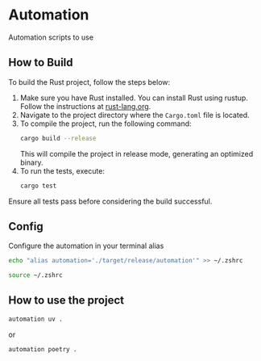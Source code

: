 # Automation
Automation scripts to use


## How to Build

To build the Rust project, follow the steps below:

1. Make sure you have Rust installed. You can install Rust using rustup. Follow the instructions at [rust-lang.org](https://www.rust-lang.org/tools/install).
2. Navigate to the project directory where the `Cargo.toml` file is located.
3. To compile the project, run the following command:
   ```sh
   cargo build --release
   ```
   This will compile the project in release mode, generating an optimized binary.
4. To run the tests, execute:
   ```sh
   cargo test
   ```

Ensure all tests pass before considering the build successful.

## Config 
Configure the automation in your terminal alias
```sh
echo "alias automation='./target/release/automation'" >> ~/.zshrc
```
```sh
source ~/.zshrc
```

## How to use the project

```sh
automation uv .
```
or 

```sh
automation poetry .
```



